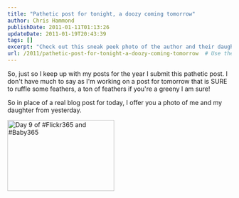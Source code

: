 ```yaml
---
title: "Pathetic post for tonight, a doozy coming tomorrow"
author: Chris Hammond
publishDate: 2011-01-11T01:13:26
updateDate: 2011-01-19T20:43:39
tags: []
excerpt: "Check out this sneak peek photo of the author and their daughter while they prep a controversial post guaranteed to stir up conversation!"
url: /2011/pathetic-post-for-tonight-a-doozy-coming-tomorrow  # Use the generated URL with year
---
```

<p>So, just so I keep up with my posts for the year I submit this pathetic post. I don't have much to say as I'm working on a post for tomorrow that is SURE to ruffle some feathers, a ton of feathers if you're a greeny I am sure!</p> <p>So in place of a real blog post for today, I offer you a photo of me and my daughter from yesterday.</p> <p><a href="https://www.flickr.com/photos/chammond/5341022563/"><img alt="Day 9 of #Flickr365 and #Baby365" src="https://farm6.static.flickr.com/5244/5341022563_e863f7c13a_m.jpg" width="240" height="160" style="border-width: 0px;border-style: solid;" /></a></p>

